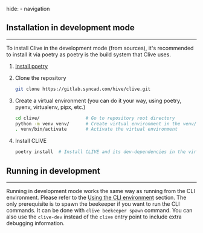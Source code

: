 hide: - navigation

## Installation in development mode

---

To install Clive in the development mode (from sources), it's recommended to install it via poetry as poetry is the
build system that Clive uses.

1. [Install poetry](https://python-poetry.org/docs/#installing-with-the-official-installer)

2. Clone the repository
    ```bash
    git clone https://gitlab.syncad.com/hive/clive.git
    ```
3. Create a virtual environment (you can do it your way, using poetry, pyenv, virtualenv, pipx, etc.)

    ```bash
    cd clive/                 # Go to repository root directory
    python -m venv venv/      # Create virtual environment in the venv/ directory
    . venv/bin/activate       # Activate the virtual environment
    ```

4. Install CLIVE
    ```bash
    poetry install  # Install CLIVE and its dev-dependencies in the virtual environment
    ```

## Running in development

---

Running in development mode works the same way as running from the CLI environment. Please refer to the
[Using the CLI environment](index.md#using-the-cli-environment) section. The only prerequisite is to spawn the beekeeper
if you want to run the CLI commands. It can be done with `clive beekeeper spawn` command. You can also use the
`clive-dev` instead of the `clive` entry point to include extra debugging information.
